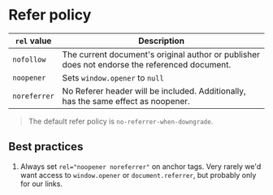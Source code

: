 # Refer policy

| `rel` value  | Description                                                                                   |
| ------------ | --------------------------------------------------------------------------------------------- |
| `nofollow`   | The current document's original author or publisher does not endorse the referenced document. |
| `noopener`   | Sets `window.opener` to `null`                                                                |
| `noreferrer` | No Referer header will be included. Additionally, has the same effect as noopener.            |

> The default refer policy is `no-referrer-when-downgrade`.

## Best practices

1. Always set `rel="noopener noreferrer"` on anchor tags. Very rarely we'd want access to `window.opener` or `document.referrer`, but probably only for our links.
